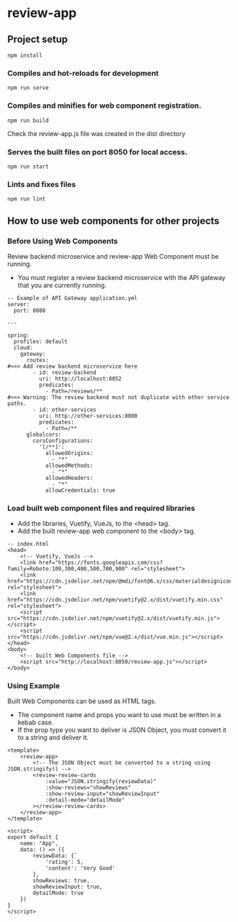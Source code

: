 # review-app

## Project setup
```
npm install
```

### Compiles and hot-reloads for development
```
npm run serve
```

### Compiles and minifies for web component registration.
```
npm run build
```
Check the review-app.js file was created in the dist directory

### Serves the built files on port 8050 for local access.
```
npm run start
```

### Lints and fixes files
```
npm run lint
```

## How to use web components for other projects

### Before Using Web Components
Review backend microservice and review-app Web Component must be running.
- You must register a review backend microservice with the API gateway that you are currently running.
```
-- Example of API Gateway application.yml
server:
  port: 8088

---

spring:
  profiles: default
  cloud:
    gateway:
      routes:
#<<< Add review backend microservice here
        - id: review-backend
          uri: http://localhost:8052
          predicates:
            - Path=/reviews/**
#>>> Warning: The review backend must not duplicate with other service paths.
        - id: other-services
          uri: http://other-services:8080
          predicates:
            - Path=/**
      globalcors:
        corsConfigurations:
          '[/**]':
            allowedOrigins:
              - "*"
            allowedMethods:
              - "*"
            allowedHeaders:
              - "*"
            allowCredentials: true
```


### Load built web component files and required libraries
- Add the libraries, Vuetify, VueJs, to the &lt;head&gt; tag.
- Add the built review-app web component to the &lt;body&gt; tag.
```
-- index.html
<head>
    <!-- Vuetify, VueJs -->
    <link href="https://fonts.googleapis.com/css?family=Roboto:100,300,400,500,700,900" rel="stylesheet">
    <link href="https://cdn.jsdelivr.net/npm/@mdi/font@6.x/css/materialdesignicons.min.css" rel="stylesheet">
    <link href="https://cdn.jsdelivr.net/npm/vuetify@2.x/dist/vuetify.min.css" rel="stylesheet">
    <script src="https://cdn.jsdelivr.net/npm/vuetify@2.x/dist/vuetify.min.js"></script>
    <script src="https://cdn.jsdelivr.net/npm/vue@2.x/dist/vue.min.js"></script>
</head>
<body>
    <!-- built Web Components file -->
    <script src="http://localhost:8050/review-app.js"></script>
</body>
```

### Using Example
Built Web Components can be used as HTML tags.
- The component name and props you want to use must be written in a kebab case.
- If the prop type you want to deliver is JSON Object, you must convert it to a string and deliver it.
```
<template>
    <review-app>
        <!-- The JSON Object must be converted to a string using JSON.stringify() -->
        <review-review-cards
            :value="JSON.stringify(reviewData)"
            :show-reviews="showReviews" 
            :show-review-input="showReviewInput" 
            :detail-mode="detailMode"
        ></review-review-cards>
    </review-app>
</template>

<script>
export default {
    name: "App",
    data: () => ({
        reviewData: {`
            'rating': 5,
            'content': 'Very Good'
        },
        showReviews: true,
        showReviewInput: true,
        detailMode: true
    })
}
</script>
```
